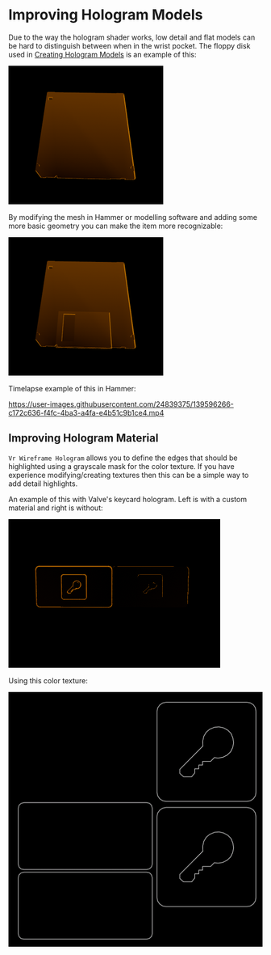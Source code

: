 # Improving Hologram Models

Due to the way the hologram shader works, low detail and flat models can be hard to distinguish between when in the wrist pocket. The floppy disk used in [Creating Hologram Models](hologram_creation.md) is an example of this:

![flat_unmodified_icon](img/flat_unmodified_icon.png)

By modifying the mesh in Hammer or modelling software and adding some more basic geometry you can make the item more recognizable:

![detailed_modified_icon](img/detailed_modified_icon.png)

Timelapse example of this in Hammer:

https://user-images.githubusercontent.com/24839375/139596266-c172c636-f4fc-4ba3-a4fa-e4b51c9b1ce4.mp4

## Improving Hologram Material

`Vr Wireframe Hologram` allows you to define the edges that should be highlighted using a grayscale mask for the color texture. If you have experience modifying/creating textures then this can be a simple way to add detail highlights.

An example of this with Valve's keycard hologram. Left is with a custom material and right is without:

![highlight_hologram](img/highlight_hologram.png)

Using this color texture:

![keycard_hologram_highlight](img/keycard_hologram_highlight.png)
